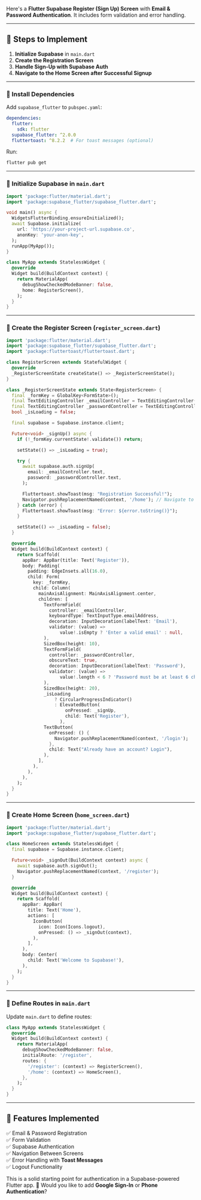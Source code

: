 Here's a **Flutter Supabase Register (Sign Up) Screen** with **Email & Password Authentication**. It includes form validation and error handling.

---

## **📌 Steps to Implement**
1. **Initialize Supabase** in `main.dart`
2. **Create the Registration Screen**
3. **Handle Sign-Up with Supabase Auth**
4. **Navigate to the Home Screen after Successful Signup**

---

### **📌 Install Dependencies**
Add `supabase_flutter` to `pubspec.yaml`:
```yaml
dependencies:
  flutter:
    sdk: flutter
  supabase_flutter: ^2.0.0
  fluttertoast: ^8.2.2  # For toast messages (optional)
```
Run:
```bash
flutter pub get
```

---

### **📌 Initialize Supabase in `main.dart`**
```dart
import 'package:flutter/material.dart';
import 'package:supabase_flutter/supabase_flutter.dart';

void main() async {
  WidgetsFlutterBinding.ensureInitialized();
  await Supabase.initialize(
    url: 'https://your-project-url.supabase.co',
    anonKey: 'your-anon-key',
  );
  runApp(MyApp());
}

class MyApp extends StatelessWidget {
  @override
  Widget build(BuildContext context) {
    return MaterialApp(
      debugShowCheckedModeBanner: false,
      home: RegisterScreen(),
    );
  }
}
```

---

### **📌 Create the Register Screen (`register_screen.dart`)**
```dart
import 'package:flutter/material.dart';
import 'package:supabase_flutter/supabase_flutter.dart';
import 'package:fluttertoast/fluttertoast.dart';

class RegisterScreen extends StatefulWidget {
  @override
  _RegisterScreenState createState() => _RegisterScreenState();
}

class _RegisterScreenState extends State<RegisterScreen> {
  final _formKey = GlobalKey<FormState>();
  final TextEditingController _emailController = TextEditingController();
  final TextEditingController _passwordController = TextEditingController();
  bool _isLoading = false;

  final supabase = Supabase.instance.client;

  Future<void> _signUp() async {
    if (!_formKey.currentState!.validate()) return;

    setState(() => _isLoading = true);

    try {
      await supabase.auth.signUp(
        email: _emailController.text,
        password: _passwordController.text,
      );

      Fluttertoast.showToast(msg: "Registration Successful!");
      Navigator.pushReplacementNamed(context, '/home'); // Navigate to Home
    } catch (error) {
      Fluttertoast.showToast(msg: "Error: ${error.toString()}");
    }

    setState(() => _isLoading = false);
  }

  @override
  Widget build(BuildContext context) {
    return Scaffold(
      appBar: AppBar(title: Text('Register')),
      body: Padding(
        padding: EdgeInsets.all(16.0),
        child: Form(
          key: _formKey,
          child: Column(
            mainAxisAlignment: MainAxisAlignment.center,
            children: [
              TextFormField(
                controller: _emailController,
                keyboardType: TextInputType.emailAddress,
                decoration: InputDecoration(labelText: 'Email'),
                validator: (value) =>
                    value!.isEmpty ? 'Enter a valid email' : null,
              ),
              SizedBox(height: 10),
              TextFormField(
                controller: _passwordController,
                obscureText: true,
                decoration: InputDecoration(labelText: 'Password'),
                validator: (value) =>
                    value!.length < 6 ? 'Password must be at least 6 characters' : null,
              ),
              SizedBox(height: 20),
              _isLoading
                  ? CircularProgressIndicator()
                  : ElevatedButton(
                      onPressed: _signUp,
                      child: Text('Register'),
                    ),
              TextButton(
                onPressed: () {
                  Navigator.pushReplacementNamed(context, '/login');
                },
                child: Text("Already have an account? Login"),
              ),
            ],
          ),
        ),
      ),
    );
  }
}
```

---

### **📌 Create Home Screen (`home_screen.dart`)**
```dart
import 'package:flutter/material.dart';
import 'package:supabase_flutter/supabase_flutter.dart';

class HomeScreen extends StatelessWidget {
  final supabase = Supabase.instance.client;

  Future<void> _signOut(BuildContext context) async {
    await supabase.auth.signOut();
    Navigator.pushReplacementNamed(context, '/register');
  }

  @override
  Widget build(BuildContext context) {
    return Scaffold(
      appBar: AppBar(
        title: Text('Home'),
        actions: [
          IconButton(
            icon: Icon(Icons.logout),
            onPressed: () => _signOut(context),
          ),
        ],
      ),
      body: Center(
        child: Text('Welcome to Supabase!'),
      ),
    );
  }
}
```

---

### **📌 Define Routes in `main.dart`**
Update `main.dart` to define routes:
```dart
class MyApp extends StatelessWidget {
  @override
  Widget build(BuildContext context) {
    return MaterialApp(
      debugShowCheckedModeBanner: false,
      initialRoute: '/register',
      routes: {
        '/register': (context) => RegisterScreen(),
        '/home': (context) => HomeScreen(),
      },
    );
  }
}
```

---

## **📌 Features Implemented**
✅ Email & Password Registration  
✅ Form Validation  
✅ Supabase Authentication  
✅ Navigation Between Screens  
✅ Error Handling with **Toast Messages**  
✅ Logout Functionality  

This is a solid starting point for authentication in a Supabase-powered Flutter app. 🚀 Would you like to add **Google Sign-In** or **Phone Authentication**?